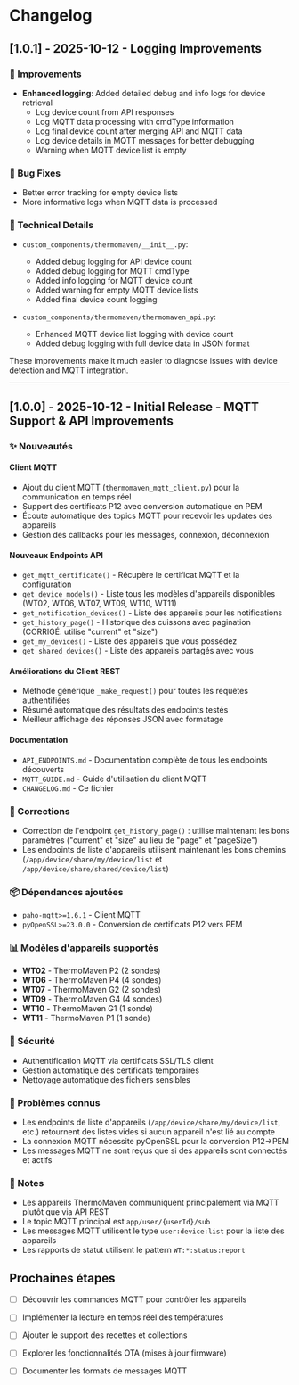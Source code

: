 # Changelog

## [1.0.1] - 2025-10-12 - Logging Improvements

### 🔧 Improvements
- **Enhanced logging**: Added detailed debug and info logs for device retrieval
  - Log device count from API responses
  - Log MQTT data processing with cmdType information
  - Log final device count after merging API and MQTT data
  - Log device details in MQTT messages for better debugging
  - Warning when MQTT device list is empty

### 🐛 Bug Fixes
- Better error tracking for empty device lists
- More informative logs when MQTT data is processed

### 📝 Technical Details
- `custom_components/thermomaven/__init__.py`:
  - Added debug logging for API device count
  - Added debug logging for MQTT cmdType
  - Added info logging for MQTT device count
  - Added warning for empty MQTT device lists
  - Added final device count logging

- `custom_components/thermomaven/thermomaven_api.py`:
  - Enhanced MQTT device list logging with device count
  - Added debug logging with full device data in JSON format

These improvements make it much easier to diagnose issues with device detection and MQTT integration.

---

## [1.0.0] - 2025-10-12 - Initial Release - MQTT Support & API Improvements

### ✨ Nouveautés

#### Client MQTT
- Ajout du client MQTT (`thermomaven_mqtt_client.py`) pour la communication en temps réel
- Support des certificats P12 avec conversion automatique en PEM
- Écoute automatique des topics MQTT pour recevoir les updates des appareils
- Gestion des callbacks pour les messages, connexion, déconnexion

#### Nouveaux Endpoints API
- `get_mqtt_certificate()` - Récupère le certificat MQTT et la configuration
- `get_device_models()` - Liste tous les modèles d'appareils disponibles (WT02, WT06, WT07, WT09, WT10, WT11)
- `get_notification_devices()` - Liste des appareils pour les notifications
- `get_history_page()` - Historique des cuissons avec pagination (CORRIGÉ: utilise "current" et "size")
- `get_my_devices()` - Liste des appareils que vous possédez
- `get_shared_devices()` - Liste des appareils partagés avec vous

#### Améliorations du Client REST
- Méthode générique `_make_request()` pour toutes les requêtes authentifiées
- Résumé automatique des résultats des endpoints testés
- Meilleur affichage des réponses JSON avec formatage

#### Documentation
- `API_ENDPOINTS.md` - Documentation complète de tous les endpoints découverts
- `MQTT_GUIDE.md` - Guide d'utilisation du client MQTT
- `CHANGELOG.md` - Ce fichier

### 🔧 Corrections
- Correction de l'endpoint `get_history_page()` : utilise maintenant les bons paramètres ("current" et "size" au lieu de "page" et "pageSize")
- Les endpoints de liste d'appareils utilisent maintenant les bons chemins (`/app/device/share/my/device/list` et `/app/device/share/shared/device/list`)

### 📦 Dépendances ajoutées
- `paho-mqtt>=1.6.1` - Client MQTT
- `pyOpenSSL>=23.0.0` - Conversion de certificats P12 vers PEM

### 📊 Modèles d'appareils supportés
- **WT02** - ThermoMaven P2 (2 sondes)
- **WT06** - ThermoMaven P4 (4 sondes)
- **WT07** - ThermoMaven G2 (2 sondes)
- **WT09** - ThermoMaven G4 (4 sondes)
- **WT10** - ThermoMaven G1 (1 sonde)
- **WT11** - ThermoMaven P1 (1 sonde)

### 🔐 Sécurité
- Authentification MQTT via certificats SSL/TLS client
- Gestion automatique des certificats temporaires
- Nettoyage automatique des fichiers sensibles

### 🐛 Problèmes connus
- Les endpoints de liste d'appareils (`/app/device/share/my/device/list`, etc.) retournent des listes vides si aucun appareil n'est lié au compte
- La connexion MQTT nécessite pyOpenSSL pour la conversion P12→PEM
- Les messages MQTT ne sont reçus que si des appareils sont connectés et actifs

### 📝 Notes
- Les appareils ThermoMaven communiquent principalement via MQTT plutôt que via API REST
- Le topic MQTT principal est `app/user/{userId}/sub`
- Les messages MQTT utilisent le type `user:device:list` pour la liste des appareils
- Les rapports de statut utilisent le pattern `WT:*:status:report`

## Prochaines étapes

- [ ] Découvrir les commandes MQTT pour contrôler les appareils
- [ ] Implémenter la lecture en temps réel des températures
- [ ] Ajouter le support des recettes et collections
- [ ] Explorer les fonctionnalités OTA (mises à jour firmware)
- [ ] Documenter les formats de messages MQTT

